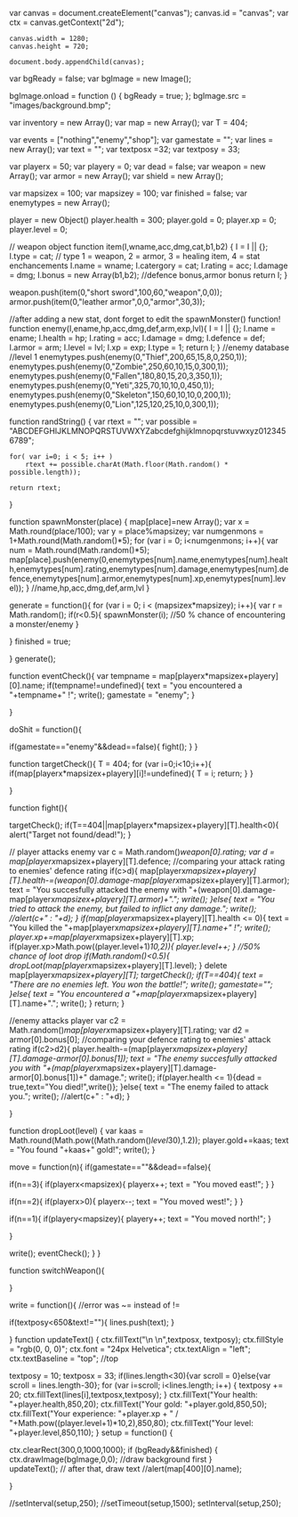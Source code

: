 var canvas = document.createElement("canvas");
    canvas.id = "canvas";
    var ctx = canvas.getContext("2d");

    canvas.width = 1280;
    canvas.height = 720;

    document.body.appendChild(canvas);
	
var bgReady = false;
var bgImage = new Image();

bgImage.onload = function () {
	bgReady = true;
};
bgImage.src = "images/background.bmp";

var inventory = new Array();
var map = new Array();
var T = 404;

var events = ["nothing","enemy","shop"];
var gamestate = "";
var lines = new Array();
var text = "";
var textposx =32;
var textposy = 33;

var playerx = 50;
var playery = 0;
var dead = false;
var weapon = new Array();
var armor = new Array();
var shield = new Array();

var mapsizex = 100;
var mapsizey = 100;
var finished = false;
var enemytypes = new Array();

player = new Object()
player.health = 300;
player.gold = 0;
player.xp = 0;
player.level = 0;

// weapon object
function item(I,wname,acc,dmg,cat,b1,b2) {
          I = I || {};
		  I.type = cat; // type 1 = weapon, 2 = armor, 3 = healing item, 4 = stat enchancements
		  I.name = wname;
		  I.catergory = cat;
		  I.rating = acc;
		  I.damage = dmg;
		  I.bonus = new Array(b1,b2); //defence bonus,armor bonus
		  return I;
		  }
		  
weapon.push(item(0,"short sword",100,60,"weapon",0,0));
armor.push(item(0,"leather armor",0,0,"armor",30,3));

//after adding a new stat, dont forget to edit the spawnMonster() function!
function enemy(I,ename,hp,acc,dmg,def,arm,exp,lvl){
  I = I || {};
  I.name = ename;
  I.health = hp;
  I.rating = acc;
  I.damage = dmg;
  I.defence = def;
  I.armor = arm;
  I.level = lvl;
  I.xp = exp;
  I.type = 1;
  return I;
}
//enemy database
//level 1 
enemytypes.push(enemy(0,"Thief",200,65,15,8,0,250,1));
enemytypes.push(enemy(0,"Zombie",250,60,10,15,0,300,1));
enemytypes.push(enemy(0,"Fallen",180,80,15,20,3,350,1));
enemytypes.push(enemy(0,"Yeti",325,70,10,10,0,450,1));
enemytypes.push(enemy(0,"Skeleton",150,60,10,10,0,200,1));
enemytypes.push(enemy(0,"Lion",125,120,25,10,0,300,1));


function randString()
{
    var rtext = "";
    var possible = "ABCDEFGHIJKLMNOPQRSTUVWXYZabcdefghijklmnopqrstuvwxyz0123456789";

    for( var i=0; i < 5; i++ )
        rtext += possible.charAt(Math.floor(Math.random() * possible.length));

    return rtext;
}

function spawnMonster(place)
{
map[place]=new Array();
var x = Math.round(place/100);
var y = place%mapsizey;
var numgenmons = 1+Math.round(Math.random()*5);
for (var i = 0; i<numgenmons; i++){
var num = Math.round(Math.random()*5);
map[place].push(enemy(0,enemytypes[num].name,enemytypes[num].health,enemytypes[num].rating,enemytypes[num].damage,enemytypes[num].defence,enemytypes[num].armor,enemytypes[num].xp,enemytypes[num].level)); 
}
//name,hp,acc,dmg,def,arm,lvl
}

generate = function(){
for (var i = 0; i < (mapsizex*mapsizey); i++){
var r = Math.random();
if(r<0.5){
spawnMonster(i);
//50 % chance of encountering a monster/enemy
}

}
finished = true;


}
generate();

function eventCheck(){
var tempname = map[playerx*mapsizex+playery][0].name;
if(tempname!=undefined){
text = "you encountered a "+tempname+" !";
write();
gamestate = "enemy"; 
}

}

doShit = function(){

if(gamestate=="enemy"&&dead==false){
fight();
}
}

function targetCheck(){
T = 404;
for (var i=0;i<10;i++){
if(map[playerx*mapsizex+playery][i]!=undefined){
T = i;
return;
}
}

}

function fight(){

targetCheck();
if(T==404||map[playerx*mapsizex+playery][T].health<0){
alert("Target not found/dead!");
}

// player attacks enemy
var c = Math.random()*weapon[0].rating;
var d =  map[playerx*mapsizex+playery][T].defence;
//comparing your attack rating to enemies' defence rating
if(c>d){
map[playerx*mapsizex+playery][T].health-=(weapon[0].damage-map[playerx*mapsizex+playery][T].armor);
text = "You succesfully attacked the enemy with "+(weapon[0].damage-map[playerx*mapsizex+playery][T].armor)+".";
write();
}else{
text = "You tried to attack the enemy, but failed to inflict any damage.";
write();
//alert(c+" : "+d);
}
if(map[playerx*mapsizex+playery][T].health <= 0){
text = "You killed the "+map[playerx*mapsizex+playery][T].name+" !";
write();
player.xp+=map[playerx*mapsizex+playery][T].xp;
if(player.xp>Math.pow((player.level+1)*10,2)){
player.level++;
}
//50% chance of loot drop
if(Math.random()<0.5){
dropLoot(map[playerx*mapsizex+playery][T].level);
}
delete map[playerx*mapsizex+playery][T];
targetCheck();
if(T==404){
text = "There are no enemies left. You won the battle!";
write();
gamestate="";
}else{
text = "You encountered a "+map[playerx*mapsizex+playery][T].name+".";
write();
}
return;
}

//enemy attacks player
var c2 = Math.random()*map[playerx*mapsizex+playery][T].rating;
var d2 =  armor[0].bonus[0];
//comparing your defence rating to enemies' attack rating
if(c2>d2){
player.health-=(map[playerx*mapsizex+playery][T].damage-armor[0].bonus[1]);
text = "The enemy succesfully attacked you with "+(map[playerx*mapsizex+playery][T].damage-armor[0].bonus[1])+" damage.";
write();
if(player.health <= 1){dead = true,text="You died!",write()};
}else{
text = "The enemy failed to attack you.";
write();
//alert(c+" : "+d);
}

}

function dropLoot(level)
{
var kaas = Math.round(Math.pow((Math.random()*level*30),1.2));
player.gold+=kaas;
text = "You found "+kaas+" gold!";
write();
}

move = function(n){
if(gamestate==""&&dead==false){

if(n==3){
if(playerx<mapsizex){
playerx++;
text = "You moved east!";
}
}

if(n==2){
if(playerx>0){
playerx--;
text = "You moved west!";
}
}

if(n==1){
if(playery<mapsizey){
playery++;
text = "You moved north!";
}

}

write();
eventCheck();
}
}


function switchWeapon(){

}

write = function(){
//error was ~= instead of !=

if(textposy<650&text!=""){
lines.push(text);
}

}
function updateText()
{
ctx.fillText("\n \n",textposx, textposy); 
ctx.fillStyle = "rgb(0, 0, 0)";
ctx.font = "24px Helvetica";
ctx.textAlign = "left";
ctx.textBaseline = "top"; //top
	
textposy = 10;
textposx = 33;
if(lines.length<30){var scroll = 0}else{var scroll = lines.length-30};
for (var i=scroll; i<lines.length; i++)
{
textposy += 20;
ctx.fillText(lines[i],textposx,textposy); 
}
ctx.fillText("Your health: "+player.health,850,20); 
ctx.fillText("Your gold: "+player.gold,850,50); 
ctx.fillText("Your experience: "+player.xp + " / "+Math.pow((player.level+1)*10,2),850,80); 
ctx.fillText("Your level: "+player.level,850,110); 
}
setup = function() {
  
 
ctx.clearRect(300,0,1000,1000);
if (bgReady&&finished) {
		ctx.drawImage(bgImage,0,0); //draw background first
	}  
  	updateText(); // after that, draw text
//alert(map[400][0].name);
 
}

//setInterval(setup,250);
//setTimeout(setup,1500);
setInterval(setup,250);
